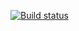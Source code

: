 [![Build status](https://ci.appveyor.com/api/projects/status/x1qjq3l6t7n45gbb/branch/master?svg=true)](https://ci.appveyor.com/project/leonidbeltsov/qa23-aqa1-2-task1/branch/master)
